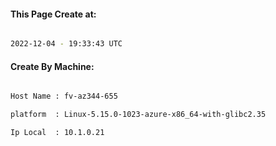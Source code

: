 
   
#### This Page Create at:

```bash

2022-12-04 - 19:33:43 UTC

```

#### Create By Machine:

```bash

Host Name : fv-az344-655

platform  : Linux-5.15.0-1023-azure-x86_64-with-glibc2.35

Ip Local  : 10.1.0.21

```

